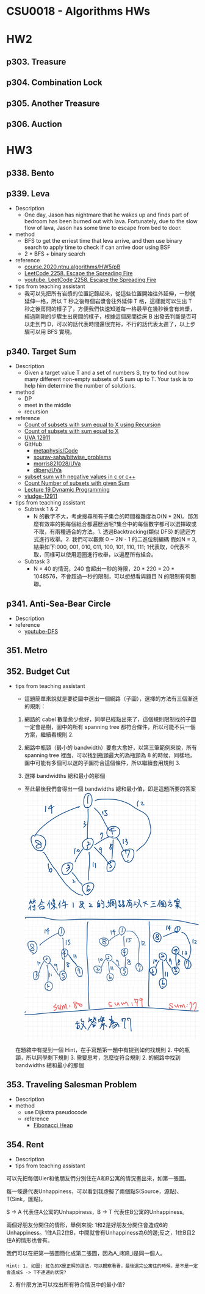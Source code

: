 # CSU0018 - Algorithms HWs

# HW2
## p303. Treasure
## p304. Combination Lock
## p305. Another Treasure
## p306. Auction
# HW3
## p338. Bento
## p339. Leva
- Description
    - One day, Jason has nightmare that he wakes up and finds part of bedroom has been burned out with lava. Fortunately, due to the slow flow of lava, Jason has some time to escape from bed to door.
- method
    - BFS to get the erriest time that leva arrive, and then use binary search to apply time to check if can arrive door using BSF
    - 2 * BFS + binary search
- reference
    - [course.2020.ntnu.algorithms/HW5/pB](https://github.com/c5h11oh/course.2020.ntnu.algorithms/blob/master/HW5/pB/main.cpp)
    - [LeetCode 2258. Escape the Spreading Fire](https://leetcode.cn/problems/escape-the-spreading-fire/)
    - [youtube. LeetCode 2258. Escape the Spreading Fire](https://www.youtube.com/watch?v=xUijWmULpzA&ab_channel=HuifengGuan)
- tips from teaching assistant
    - 我可以先把所有岩漿的位置記錄起來，從這些位置開始往外延伸，一秒就延伸一格，所以 T 秒之後每個岩漿會往外延伸 T 格，這樣就可以生出 T 秒之後房間的樣子了，方便我們快速知道每一格最早在幾秒後會有岩漿，經過剛剛的步驟生出房間的樣子，根據這個房間從床 B 出發去判斷是否可以走到門 D，可以的話代表時間還很充裕，不行的話代表太遲了，以上步驟可以用 BFS 實現。

## p340. Target Sum
- Description
    - Given a target value T and a set of numbers S, try to find out how many different non-empty subsets of S sum up to T. Your task is to help him determine the number of solutions.
- method
    - DP
    - meet in the middle
    - recursion
- reference
    - [Count of subsets with sum equal to X using Recursion](https://www.geeksforgeeks.org/count-of-subsets-with-sum-equal-to-x-using-recursion/?ref=lbp)
    - [Count of subsets with sum equal to X](https://www.geeksforgeeks.org/count-of-subsets-with-sum-equal-to-x/)
    - [UVA 12911](https://onlinejudge.org/index.php?option=com_onlinejudge&Itemid=8&page=show_problem&problem=4776)
    - GitHub
        - [metaphysis/Code](https://github.com/metaphysis/Code/tree/master/UVa%20Online%20Judge/volume129/12911%20Subset%20Sum)
        - [sourav-saha/bitwise_problems](https://github.com/sourav-saha/bitwise_problems/blob/a26e8803abb99ef2ed562a501fbc33580bbd9cd3/array_subset_sum.py)
        - [morris821028/UVa](https://github.com/morris821028/UVa/blob/master/temp/UVaDate/12911%20-%20Subset%20sum.cpp)
        - [dibery/UVa](https://github.com/dibery/UVa/blob/master/vol129/12911.cpp)
    - [subset sum with negative values in c or c++](https://stackoverflow.com/questions/43078142/subset-sum-with-negative-values-in-c-or-c)
    <!-- that the target sum needs to be **offset** by **n*offset**-->
    - [Count Number of subsets with given Sum](https://www.codingninjas.com/codestudio/library/count-number-of-subsets-with-given-sum)
    - [Lecture 19
Dynamic Programming](https://courses.cs.washington.edu/courses/cse421/15au/lectures/Lecture19/Lecture19_ho.pdf)
     - [vjudge-12911](https://vjudge.net/status/#un=&OJId=UVA&probNum=12911&res=0&orderBy=run_id&language=)
- tips from teaching assistant
    - Subtask 1 & 2
        - N 的數字不大，考慮搜尋所有子集合的時間複雜度為O(N * 2N)。那怎麼有效率的把每個組合都遍歷過呢?集合中的每個數字都可以選擇取或不取，有兩種適合的方法。1. 透過Backtracking(類似 DFS) 的遞迴方式進行枚舉。2. 我們可以觀察 0 ~ 2N - 1 的二進位制編碼:假如N = 3, 結果如下:000, 001, 010, 011, 100, 101, 110, 111; 1代表取，0代表不取，同樣可以使用迴圈進行枚舉，以遍歷所有組合。
    - Subtask 3
        - N = 40 的情況，240 會超出一秒的時限，20 * 220 = 20 * 1048576，不會超過一秒的限制，可以想想看與題目 N 的限制有何關聯。
## p341. Anti-Sea-Bear Circle
- Description
- reference
    - [youtube-DFS](https://www.youtube.com/watch?v=FotFj2PeFd8&ab_channel=TuringMachines)

## 351.	Metro
## 352. Budget Cut
- tips from teaching assistant
    - 這題簡單來說就是要從圖中選出一個網路（子圖），選擇的方法有三個漸進的規則：

    1. 網路的 cabel 數量愈少愈好，同學已經點出來了，這個規則限制找的子圖一定會是樹，圖中的所有 spanning tree 都符合條件，所以可能不只一個方案，繼續看規則 2.

    2. 網路中瓶頸（最小的 bandwidth）要愈大愈好，以第三筆範例來說，所有 spanning tree 裡面，可以找到瓶頸最大的為瓶頸為 8 的時候，同樣地，圖中可能有多個可以選的子圖符合這個條件，所以繼續套用規則 3.

    3. 選擇 bandwidths 總和最小的那個

    - 至此最後我們會得出一個 bandwidths 總和最小值，即是這題所要的答案
    ![image](https://github.com/ydicsey/C-code/blob/master/algorithm/image/p352.png?raw=true)


    在題敘中有提到一個 Hint，在手寫題第一題中有提到如何找規則 2. 中的瓶頸，所以同學剩下規則 3. 需要思考，怎麼從符合規則 2. 的網路中找到 bandwidths 總和最小的那個
## 353. Traveling Salesman Problem
- Description
- method
    - use Dijkstra pseudocode
    - reference
        - [Fibonacci Heap](https://www.programiz.com/dsa/fibonacci-heap)
## 354.	Rent
- Description
- tips from teaching assistant

可以先把每個Uier和他朋友們分別住在A和B公寓的情況畫出來，如第一張圖。

每一條邊代表Unhappiness，可以看到我虛擬了兩個點S(Source，源點)、T(Sink，匯點)。

S -> A 代表住A公寓的Unhappiness，B -> T 代表住B公寓的Unhappiness。

兩個好朋友分開住的情形，舉例來說: 1和2是好朋友分開住會造成6的Unhappiness。1住A且2住B，中間就會有Unhappiness為6的邊;反之，1住B且2住A的情形也會有。

我們可以在把第一張圖簡化成第二張圖，因為A_i和B_i是同一個人。

    Hint: 1. 如圖: 紅色的X是正解的選法，可以觀察看看，最後選完公寓住的時候，是不是一定會造成S -> T不連通的狀況?  
2. 有什麼方法可以找出所有符合情況中的最小值?